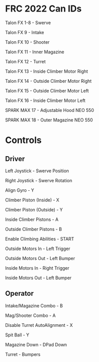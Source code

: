 # **FRC 2022 Can IDs**
Talon FX 1-8 - Swerve  

Talon FX 9 - Intake  

Talon FX 10 - Shooter  

Talon FX 11 - Inner Magazine  

Talon FX 12 - Turret  

Talon FX 13 - Inside Climber Motor Right  

Talon FX 14 - Outside Climber Motor Right  

Talon FX 15 - Outside Climber Motor Left  

Talon FX 16 - Inside Climber Motor Left  

SPARK MAX 17 - Adjustable Hood NEO 550  

SPARK MAX 18 - Outer Magazine NEO 550

# **Controls**
## **Driver**
Left Joystick - Swerve Position  

Right Joystick - Swerve Rotation  

Align Gyro - Y  

Climber Piston (Inside) - X  

Climber Piston (Outside) - Y  

Inside Climber Pistons - A  

Outside Climber Pistons - B  

Enable Climbing Abilities - START

Outside Motors In - Left Trigger  

Outside Motors Out - Left Bumper  

Inside Motors In - Right Trigger  

Inside Motors Out - Left Bumper  

## **Operator**
Intake/Magazine Combo - B  

Mag/Shooter Combo - A   

Disable Turret AutoAlignment - X  
  
Spit Ball - Y  

Magazine Down - DPad Down  

Turret - Bumpers  

